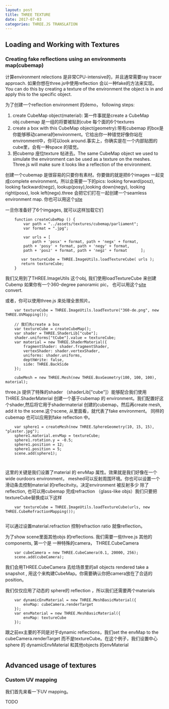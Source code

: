 ```yaml
---
layout: post
title: THREE TEXTURE
date: 2017-07-03
categories: THREE.JS TRANSLATION
---
```


## Loading and Working with Textures

### Creating fake reflections using an environments map(cubemap)

计算environment relections 是非常CPU-intensive的，并且通常需要ray tracer approach. 如果你想在three.js中使用reflection 会以一种fake的方法来实现。You can do this by creating a texture of the environment the object is in and apply this to the specific object.

为了创建一个reflection environment 的demo， following steps:

1. create CubeMap object(material): 第一件事就是create a CubeMap obj.cubemap 是一组的将要被贴到cube 每个面的6个textures 
2. create a box with this CubeMap object(geometry):带有cubemap 的box是你能够移动camera的environment。它给出你一种错觉好像你站在environment中，你可以look around.事实上，你确实是在一个内部贴图的cube里，会有一种space 的错觉。
3. 把cubemp 座位texture 帖进去。The same CubeMap object we used to simulate the environment can be used as a texture on the meshes. Three.js will make sure it looks like a reflection of the environment.


创建一个cubemap 是很容易的只要你有素材。你要做的就是把6个images 一起变成complete environment。所以会需要一下的pics: looking forward(posz), looking fackward(negz), lookup(posy),looking down(negy), looking right(posx), look left(negx).three 会把它们打在一起创建一个seamless environment map. 你也可以用这个[site](http://www.humus.name/index.php?page=Textures)

一旦你准备好了6个imgages, 就可以这样加载它们

```
	function createCubeMap () {
		var path = "../assets/textures/cubemap/parliament";
		var format = ".jpg";
		
		var urls = [
			path + 'posx' + format, path + 'negx' + format,
       	path + 'posy' + format, path + 'negy' + format,
       	path + 'posz' + format, path + 'negz' + format		];
       
       var textureCube = THREE.ImageUtils.loadTextureCube( urls );
       return textureCube;
	}
```

我们又用到了THREE.ImageUtils 这个obj, 我们使用loadTextureCube 来创建Cubemp 如果你有一个360-degree panoramic pic， 也可以用这个[site](http://gonchar.me/panorama/) convert.

或者，你可以使用three.js 来处理全景照片。


```
	var textureCube = THREE.ImageUtils.loadTexture("360-de.png", new THREE.UVMapping());
	
	// 我们先create a box
	var textureCube = createCubeMap();
	var shader = THREE.ShaderLib["cube"];
	shader.uniforms["tCube"].value = textureCube;
	var material = new THREE.ShaderMaterial({
		fragmentShader: shader.fragmentShader,
		vertexShader: shader.vertexShader,
		uniforms: shader.uniforms,
		depthWrite: false,
		side: THREE.BackSide
	});
	
	cubeMesh = new THREE.Mesh(new THREE.BoxGeometry(100, 100, 100), material);

```

three.js 提供了特殊的shader （shaderLib["cube"]）能够配合我们使用THREE.ShaderMaterial 创建一个基于cubemap 的 environment。我们配置好这个shader,然后将它用于shadermaterial 创建的cubemap，然后再create mesh, add it to the scene.这个scene, 从里面看，就代表了fake environment。
同样的cubemap 也可以应用到fake reflection 中。

```
	var sphere1 = createMesh(new THREE.SphereGeometry(10, 15, 15), "plaster.jpg");
	sphere1.material.envMap = textureCube;
	sphere1.rotation.y = -0.5;
	sphere1.position = 12;
	sphere1.position = 5;
	scene.add(sphere1);
	
	
```
这里的关键是我们设置了material 的 envMap 属性。效果就是我们好像在一个wide ourdoors environment， meshed可以反射周围环境。你也可以设置一个滑动条去控制material 的reflecitvity。决定environment 被反射多少
除了reflection, 也可以用cubemap 完成refraction （glass-like objs）我们只要把textureCube替换成以下这样

```
	var textureCube = THREE.ImageUtils.loadTextureCube(urls, new THREE.CubeRefractionMapping());
	
```

可以通过设置material.refraction 控制refraction ratio 就像reflection。

为了show scene里面其他objs 的reflections. 我们需要一些three.js 其他的components, 第一个是 一种特殊的camera， THREE.CubeCamera


```
	var cubeCamera = new THREE.CubeCamera(0.1, 20000, 256);
	scene.add(cubeCamera);
```

我们会用THREE.CubeCamera 去给场景里的all objects rendered take a snapshot , 用这个来构建CubeMap。你需要确认你把camera放在了合适的position。

我们仅仅应用了动态的 sphere的 reflection ，所以我们还需要两个materials

```
	var dynamicEnvMaterial = new THREE.MeshBasicMaterial({
		envMap: cubeCamera.renderTarget
	});
	var envMaterial = new THREE.MeshBasicMaterial({
		envMap: textureCube
	});

```
跟之前ex主要的不同是对于dynamic reflections，我们set the envMap to the cubeCamera.renderTarget 而不是textureCube。在这个例子，我们设置中心sphere 的 dynamicEnvMaterial 和其他objects 的envMaterial

```
```


## Advanced usage of textures

### Custom UV mapping
我们首先来看一下UV mapping。

TODO
